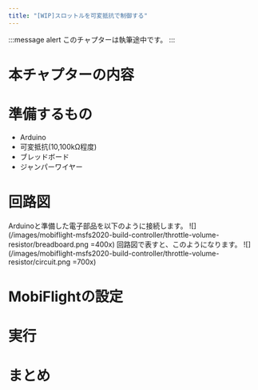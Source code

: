 ```yaml
---
title: "[WIP]スロットルを可変抵抗で制御する"
---
```


:::message alert
このチャプターは執筆途中です。
:::

# 本チャプターの内容

# 準備するもの
- Arduino
- 可変抵抗(10,100kΩ程度)
- ブレッドボード
- ジャンパーワイヤー

# 回路図
Arduinoと準備した電子部品を以下のように接続します。
![](/images/mobiflight-msfs2020-build-controller/throttle-volume-resistor/breadboard.png =400x)
回路図で表すと、このようになります。
![](/images/mobiflight-msfs2020-build-controller/throttle-volume-resistor/circuit.png =700x)

# MobiFlightの設定

# 実行

# まとめ
